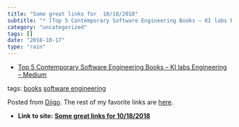 ```yaml
---
title: "Some great links for  10/18/2018"
subtitle: "* [Top 5 Contemporary Software Engineering Books – KI labs Engineering – Medium](<https://medium.com..."
category: "uncategorized"
tags: []
date: "2018-10-17"
type: "rain"
---
```

* [Top 5 Contemporary Software Engineering Books – KI labs Engineering – Medium](<https://medium.com/ki-labs-engineering/top-5-contemporary-software-engineering-books-8b5ca6a28e83?source=userActivityShare-d383785221d0-1539780770>)

tags: [books](<https://www.diigo.com/user/pitosalas/books>) [software
engineering](<https://www.diigo.com/user/pitosalas/software engineering>)

Posted from [Diigo](<https://www.diigo.com>). The rest of my favorite links
are [here](<https://www.diigo.com/user/pitosalas>).


* **Link to site:** **[Some great links for  10/18/2018](None)**